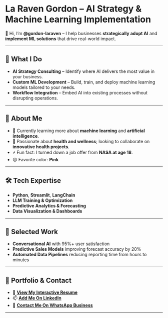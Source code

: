 # La Raven Gordon – AI Strategy & Machine Learning Implementation

👋 Hi, I’m **@gordon-laraven** – I help businesses **strategically adopt AI** and **implement ML solutions** that drive real-world impact.

---

## 🚀 What I Do
- **AI Strategy Consulting** – Identify where AI delivers the most value in your business.
- **Custom ML Development** – Build, train, and deploy machine learning models tailored to your needs.
- **Workflow Integration** – Embed AI into existing processes without disrupting operations.

---

## 👀 About Me
- 🌱 Currently learning more about **machine learning** and **artificial intelligence**.
- 💞️ Passionate about **health and wellness**; looking to collaborate on **innovative health projects**.
- ⚡ Fun fact: I turned down a job offer from **NASA at age 18**.
- 😄 Favorite color: **Pink**

---

## 🛠 Tech Expertise
- **Python**, **Streamlit**, **LangChain**
- **LLM Training & Optimization**
- **Predictive Analytics & Forecasting**
- **Data Visualization & Dashboards**

---

## 💼 Selected Work
- **Conversational AI** with 95%+ user satisfaction
- **Predictive Sales Models** improving forecast accuracy by 20%
- **Automated Data Pipelines** reducing reporting time from hours to minutes

---

## 📌 Portfolio & Contact
- 🎯 [**View My Interactive Resume**](https://laraven-gordon-resume.streamlit.app/)
- 📫 [**Add Me On LinkedIn**](https://linkedin.com/in/laraven-gordon)
- 💬 [**Contact Me On WhatsApp Business**](https://wa.me/18482697402)

---

<!---
gordon-laraven/gordon-laraven is a ✨ special ✨ repository because its `README.md` (this file) appears on your GitHub profile.
You can click the Preview link to take a look at your changes.
--->
